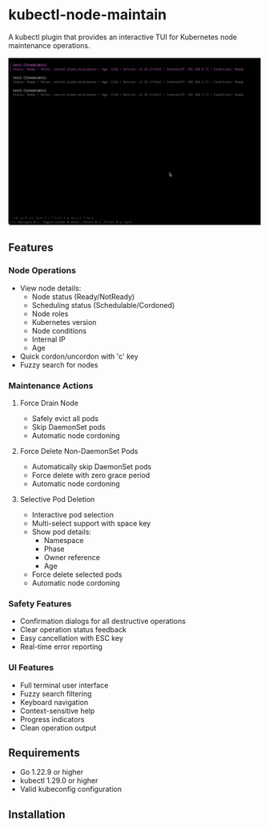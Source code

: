# kubectl-node-maintain

A kubectl plugin that provides an interactive TUI for Kubernetes node maintenance operations.

![Demo](docs/demo.gif)

## Features

### Node Operations
- View node details:
  - Node status (Ready/NotReady)
  - Scheduling status (Schedulable/Cordoned)
  - Node roles
  - Kubernetes version
  - Node conditions
  - Internal IP
  - Age
- Quick cordon/uncordon with 'c' key
- Fuzzy search for nodes

### Maintenance Actions
1. Force Drain Node
   - Safely evict all pods
   - Skip DaemonSet pods
   - Automatic node cordoning

2. Force Delete Non-DaemonSet Pods
   - Automatically skip DaemonSet pods
   - Force delete with zero grace period
   - Automatic node cordoning

3. Selective Pod Deletion
   - Interactive pod selection
   - Multi-select support with space key
   - Show pod details:
     - Namespace
     - Phase
     - Owner reference
     - Age
   - Force delete selected pods
   - Automatic node cordoning

### Safety Features
- Confirmation dialogs for all destructive operations
- Clear operation status feedback
- Easy cancellation with ESC key
- Real-time error reporting

### UI Features
- Full terminal user interface
- Fuzzy search filtering
- Keyboard navigation
- Context-sensitive help
- Progress indicators
- Clean operation output

## Requirements

- Go 1.22.9 or higher
- kubectl 1.29.0 or higher
- Valid kubeconfig configuration

## Installation 
